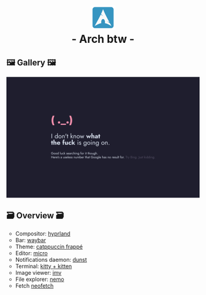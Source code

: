 <h1 align="center">
    <img src=".github/arch.png" width=64>
    <br>- Arch btw -</br>
</h1>

## 🖼️ Gallery 🖼️

<img src=".github/wallpaper.png">

## 🗃️ Overview 🗃️

<ul style="list-style-type:circle;">
    <li>Compositor: <a href="https://hyprland.org/">hyprland</a></li>
    <li>Bar: <a href="https://github.com/Alexays/Waybar">waybar</a></li>
    <li>Theme: <a href="https://catppuccin.com/palette/">catppuccin frappé</a></li>
    <li>Editor: <a href="https://micro-editor.github.io/">micro</a></li>
    <li>Notifications daemon: <a href="https://github.com/dunst-project/dunst">dunst</a></li>
    <li>Terminal: <a href="https://sw.kovidgoyal.net/kitty/">kitty + kitten</a></li>
    <li>Image viewer: <a href="https://archlinux.org/packages/extra/x86_64/imv/">imv</a></li>
    <li>File explorer: <a href="https://github.com/linuxmint/nemo">nemo</a></li>
    <li>Fetch <a href="https://github.com/linuxmint/nemo">neofetch</a></li>
</ul>
